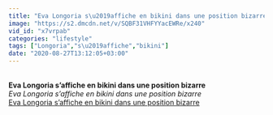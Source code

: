 ```yaml
---
title: "Eva Longoria s\u2019affiche en bikini dans une position bizarre"
image: "https://s2.dmcdn.net/v/SQBF31VHFYYacEWRe/x240"
vid_id: "x7vrpab"
categories: "lifestyle"
tags: ["Longoria","s\u2019affiche","bikini"]
date: "2020-08-27T13:12:05+03:00"
---
```

<br><b>Eva Longoria s’affiche en bikini dans une position bizarre</b><br> <i>Eva Longoria s’affiche en bikini dans une position bizarre</i><br> <u>Eva Longoria s’affiche en bikini dans une position bizarre</u>
